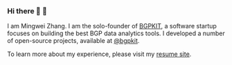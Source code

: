 ### Hi there 👋 🦀

I am Mingwei Zhang. I am the solo-founder of [BGPKIT](https://bgpkit.com), a
software startup focuses on building the best BGP data analytics tools. I
developed a number of open-source projects, available at
[@bgpkit](https://github.com/bgpkit).

To learn more about my experience, please visit my [resume site](https://resume.mwzhang.com).

